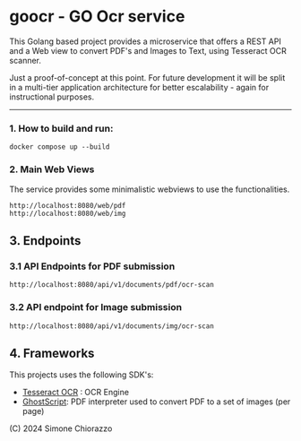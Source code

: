 goocr - GO Ocr service
========================

This Golang based project provides a microservice that offers a REST API and a Web
view to convert PDF's and Images to Text, using Tesseract OCR scanner.

Just a proof-of-concept at this point. For future development it will be split in a
multi-tier application architecture for better escalability - again for instructional
purposes.

----

### 1. How to build and run:

```
docker compose up --build
```

### 2. Main Web Views

The service provides some minimalistic webviews to use the functionalities.
```
http://localhost:8080/web/pdf
http://localhost:8080/web/img
```

## 3. Endpoints

### 3.1 API Endpoints for PDF submission
```
http://localhost:8080/api/v1/documents/pdf/ocr-scan
```
### 3.2 API endpoint for Image submission
```
http://localhost:8080/api/v1/documents/img/ocr-scan
```

## 4. Frameworks
This projects uses the following SDK's:
- [Tesseract OCR](http://github.com/tesseract-ocr) : OCR Engine
- [GhostScript](http://www.ghostscript.com): PDF interpreter used to convert PDF to a set of images (per page)

(C) 2024 Simone Chiorazzo

